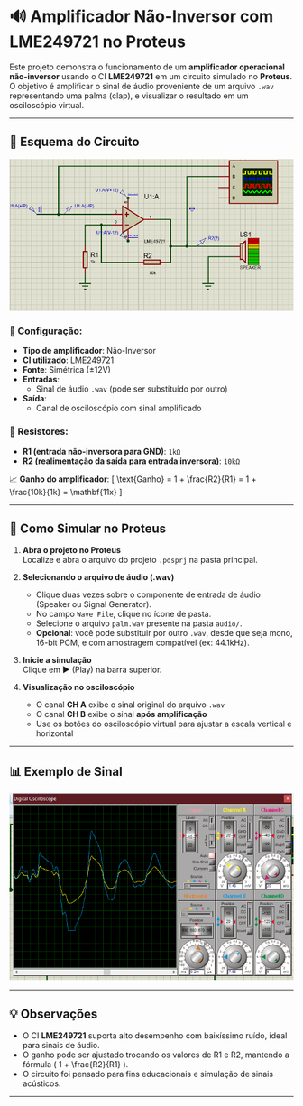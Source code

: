 # 🔊 Amplificador Não-Inversor com LME249721 no Proteus

Este projeto demonstra o funcionamento de um **amplificador operacional não-inversor** usando o CI **LME249721** em um circuito simulado no **Proteus**. O objetivo é amplificar o sinal de áudio proveniente de um arquivo `.wav` representando uma palma (clap), e visualizar o resultado em um osciloscópio virtual.

---

## 📐 Esquema do Circuito

<p align="center">
  <img src="imagens/esquema.png" width="600px">
</p>

### 🧪 Configuração:
- **Tipo de amplificador**: Não-Inversor
- **CI utilizado**: LME249721
- **Fonte**: Simétrica (±12V)
- **Entradas**:
  - Sinal de áudio `.wav` (pode ser substituído por outro)
- **Saída**:
  - Canal de osciloscópio com sinal amplificado

### 🔧 Resistores:
- **R1 (entrada não-inversora para GND)**: `1kΩ`
- **R2 (realimentação da saída para entrada inversora)**: `10kΩ`

📈 **Ganho do amplificador**:
\[
\text{Ganho} = 1 + \frac{R2}{R1} = 1 + \frac{10k}{1k} = \mathbf{11x}
\]

---

## 🧰 Como Simular no Proteus

1. **Abra o projeto no Proteus**  
   Localize e abra o arquivo do projeto `.pdsprj` na pasta principal.

2. **Selecionando o arquivo de áudio (.wav)**  
   - Clique duas vezes sobre o componente de entrada de áudio (Speaker ou Signal Generator).
   - No campo `Wave File`, clique no ícone de pasta.
   - Selecione o arquivo `palm.wav` presente na pasta `audio/`.
   - **Opcional**: você pode substituir por outro `.wav`, desde que seja mono, 16-bit PCM, e com amostragem compatível (ex: 44.1kHz).

3. **Inicie a simulação**  
   Clique em ▶️ (Play) na barra superior.

4. **Visualização no osciloscópio**  
   - O canal **CH A** exibe o sinal original do arquivo `.wav`
   - O canal **CH B** exibe o sinal **após amplificação**
   - Use os botões do osciloscópio virtual para ajustar a escala vertical e horizontal

---

## 📊 Exemplo de Sinal

<p align="center">
  <img src="imagens/ondas.png" width="600px">
</p>

---

## 💡 Observações

- O CI **LME249721** suporta alto desempenho com baixíssimo ruído, ideal para sinais de áudio.
- O ganho pode ser ajustado trocando os valores de R1 e R2, mantendo a fórmula \( 1 + \frac{R2}{R1} \).
- O circuito foi pensado para fins educacionais e simulação de sinais acústicos.

---


